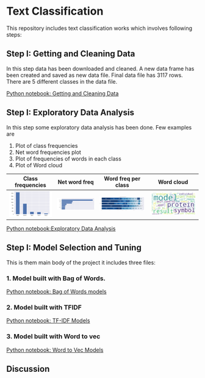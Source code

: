 
[//]: # (Image References)

[image1]: ./pic/1.png
[image2]: ./pic/2.png 
[image3]: ./pic/3.png 
[image4]: ./pic/4.png 


# Text Classification

This repository includes text classification works which involves following steps:


## Step I: Getting and Cleaning Data
In this step data has been downloaded and cleaned. A new data frame has been created and saved as new data file. Final data file has 3117 rows. There are 5 different classes in the data file. 

[Python notebook: Getting and Cleaning Data](https://github.com/Vasuji/text_classification/blob/master/1.Getting_and_cleaning.ipynb)


## Step I: Exploratory Data Analysis
In this step some exploratory data analysis has been done. Few examples are
1. Plot of class frequencies
2. Net word frequencies plot
3. Plot of  frequencies of words in each class
4. Plot of Word cloud



| Class frequencies         | Net word freq     | Word freq per class     | Word cloud |
| ------------- |:-------------:|:-------------:| ------|
|![Left][image1] | ![Center][image2] | ![Right][image3]| ![Right][image4]

[Python notebook:Exploratory Data Analysis](https://github.com/Vasuji/text_classification/blob/master/2.Exploratory_data_analysis.ipynb)


## Step I: Model Selection and Tuning
This is them main body of the project it includes three files:

### 1. Model built with Bag of Words. 

[Python notebook: Bag of Words models](https://github.com/Vasuji/text_classification/blob/master/3.models/4.1.BagOfWords.ipynb)

### 2. Model built with TFIDF

[Python notebook: TF-IDF Models](https://github.com/Vasuji/text_classification/blob/master/3.models/4.2.TF-IDF.ipynb)

### 3. Model built with Word to vec

[Python notebook: Word to Vec Models](https://github.com/Vasuji/text_classification/blob/master/3.models/4.3.Word2Vec.ipynb)


## Discussion


